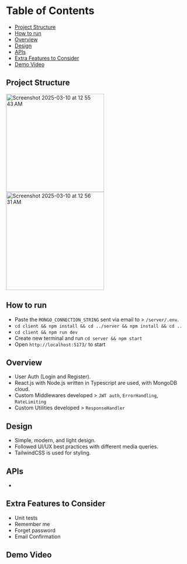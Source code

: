 # Table of Contents
- [Project Structure](#project-structure)
- [How to run](#how-to-run)
- [Overview](#overview)
- [Design](#design)
- [APIs](#apis)
- [Extra Features to Consider](#extra-features-to-consider)
- [Demo Video](#demo)

## Project Structure
<img width="268" alt="Screenshot 2025-03-10 at 12 55 43 AM" src="https://github.com/user-attachments/assets/62eef087-0681-4836-9336-684ec68dcb25" />
<img width="268" alt="Screenshot 2025-03-10 at 12 56 31 AM" src="https://github.com/user-attachments/assets/910e2632-b197-41e0-8420-4f40ec17a88f" />

## How to run
- Paste the `MONGO_CONNECTION_STRING` sent via email to > `/server/.env`.
- `cd client && npm install && cd ../server && npm install && cd ..`
- `cd client && npm run dev`
- Create new terminal and run `cd server && npm start`
- Open `http://localhost:5173/` to start

## Overview
- User Auth (Login and Register).
- React.js with Node.js written in Typescript are used, with MongoDB cloud.
- Custom Middlewares developed > `JWT auth`, `ErrorHandling`, `RateLimiting`
- Custom Utilities developed > `ResponseHandler`

## Design
- Simple, modern, and light design.
- Followed UI/UX best practices with different media queries.
- TailwindCSS is used for styling.

## APIs
-

## Extra Features to Consider
- Unit tests
- Remember me
- Forget password
- Email Confirmation

## Demo Video
